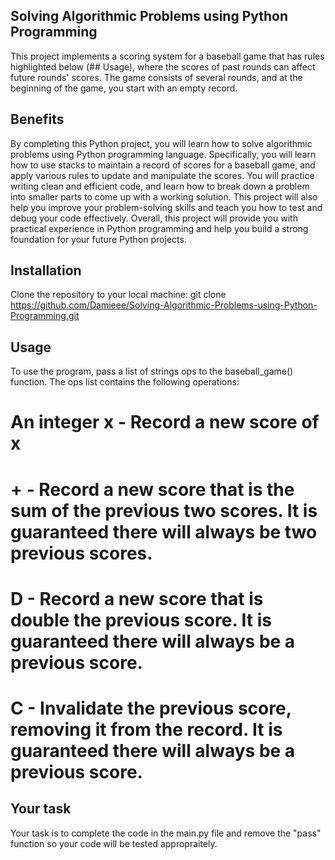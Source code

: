 ## Solving Algorithmic Problems using Python Programming

This project implements a scoring system for a baseball game that has rules highlighted below (## Usage), where the scores of past rounds can affect future rounds' scores. The game consists of several rounds, and at the beginning of the game, you start with an empty record.

## Benefits

By completing this Python project, you will learn how to solve algorithmic problems using Python programming language. Specifically, you will learn how to use stacks to maintain a record of scores for a baseball game, and apply various rules to update and manipulate the scores. You will practice writing clean and efficient code, and learn how to break down a problem into smaller parts to come up with a working solution. This project will also help you improve your problem-solving skills and teach you how to test and debug your code effectively. Overall, this project will provide you with practical experience in Python programming and help you build a strong foundation for your future Python projects.

## Installation

Clone the repository to your local machine:
git clone https://github.com/Damieee/Solving-Algorithmic-Problems-using-Python-Programming.git

## Usage

To use the program, pass a list of strings ops to the baseball_game() function. The ops list contains the following operations:

# An integer x - Record a new score of x

# + - Record a new score that is the sum of the previous two scores. It is guaranteed there will always be two previous scores.

# D - Record a new score that is double the previous score. It is guaranteed there will always be a previous score.

# C - Invalidate the previous score, removing it from the record. It is guaranteed there will always be a previous score.

## Your task

Your task is to complete the code in the main.py file and remove the "pass" function so your code will be tested appropraitely.
